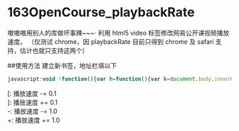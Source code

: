 ﻿# 163OpenCourse_playbackRate
嗷嗷嗷用别人的库做坏事辣~~~·
利用 html5 video 标签修改网易公开课视频播放速度。
（仅测试 chrome，因 playbackRate 目前只得到 chrome 及 safari 支持，估计也就只支持这两个）

##使用方法
建立新书签，地址栏填以下 <br/>
```javascript
javascript:void !function(){var h=function(){var k=document.body.innerHTML;var j=/appsrc : '([\w\W]*)m3u8'/;return k.match(j)[1]+"mp4"};var a=null;var g=null;var b=null;var e="speedVideo";var i=function(){if(document.getElementById(e)!==null){return}g=document.createElement("div");g.style.width="860px";g.style.height="485px";g.style.backgroundColor="#000";g.style.position="absolute";g.style.zIndex=9999;g.style.top="140px";g.style.left=(document.body.clientWidth-860)/2+"px";a=document.createElement("video");a.id="speedVideo";var j=h();if(j===undefined){console.log("Can't get the src.");return}a.style.width="100%";a.style.height="100%";a.autoplay="true";a.src=j;a.controls="controls";b=document.createElement("span");b.innerHTML="x3";b.style.color="#fff";b.style.fontSize="4em";b.style.position="absolute";b.style.top=0;b.style.right="20px";b.style.visibility="hidden";g.appendChild(a);g.appendChild(b);document.body.appendChild(g);document.getElementById("FPlayer").style.display="none";document.onkeypress=c};var f=null;var c=function(l){var j=l.keyCode||l.which||l.charCode;var k=a.playbackRate;switch(j){case 91:k-=0.1;break;case 93:k+=0.1;break;case 43:k+=1;break;case 45:k-=1;break;default:break}k=Math.round(k*100)/100;if(k<=0||k>=32){k=Math.round(a.playbackRate*100)/100}a.playbackRate=k;b.innerHTML="X"+k;b.style.visibility="visible";clearTimeout(f);f=setTimeout(d,400)};var d=function(){b.style.visibility="hidden"};i()}();
```


[: 播放速度 -= 0.1 <br/>
]: 播放速度 += 0.1 <br/>
-: 播放速度 -= 1.0 <br/>
+: 播放速度 += 1.0 <br/>
